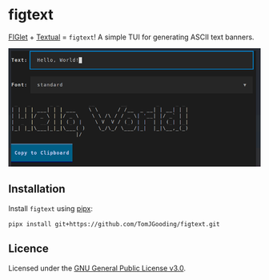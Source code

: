 # figtext

[FIGlet](http://www.figlet.org/) + [Textual](https://textual.textualize.io/)
= `figtext`! A simple TUI for generating ASCII text banners.

![screenshot](assets/screenshot.png)

## Installation

Install `figtext` using [pipx](https://pypa.github.io/pipx/):

```
pipx install git+https://github.com/TomJGooding/figtext.git
```

## Licence

Licensed under the [GNU General Public License v3.0](LICENSE).
